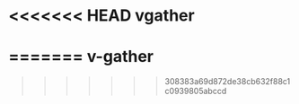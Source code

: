 <<<<<<< HEAD
vgather
=======
=======
v-gather
========
>>>>>>> 308383a69d872de38cb632f88c1c0939805abccd
